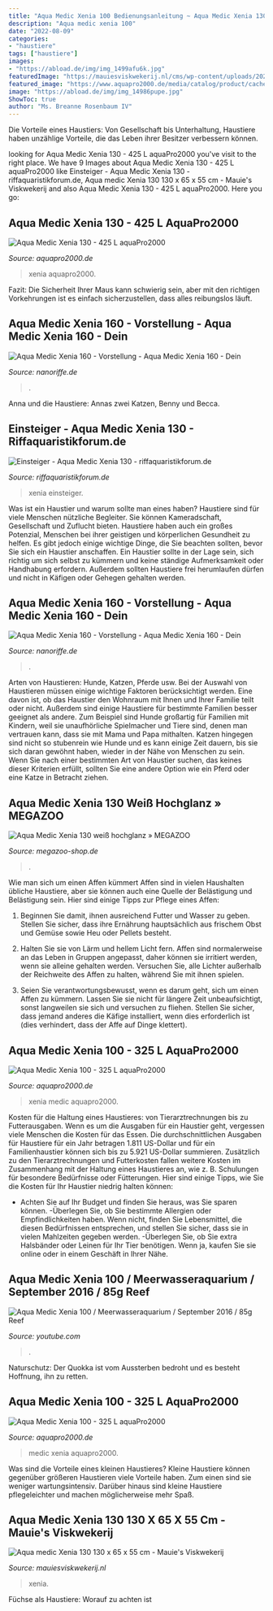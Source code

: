 ```yaml
---
title: "Aqua Medic Xenia 100 Bedienungsanleitung ~ Aqua Medic Xenia 130"
description: "Aqua medic xenia 100"
date: "2022-08-09"
categories:
- "haustiere"
tags: ["haustiere"]
images:
- "https://abload.de/img/img_1499afu6k.jpg"
featuredImage: "https://mauiesviskwekerij.nl/cms/wp-content/uploads/2020/12/aquamedic130wit.png"
featured_image: "https://www.aquapro2000.de/media/catalog/product/cache/1/image/1c6643041eecd79b11d8bbe3fbef5504/x/e/xenia100weiss.jpg"
image: "https://abload.de/img/img_14986pupe.jpg"
ShowToc: true
author: "Ms. Breanne Rosenbaum IV"
---
```



Die Vorteile eines Haustiers: Von Gesellschaft bis Unterhaltung, Haustiere haben unzählige Vorteile, die das Leben ihrer Besitzer verbessern können.

	

		
looking for Aqua Medic Xenia 130 - 425 L aquaPro2000 you've visit to the right place. We have 9 Images about Aqua Medic Xenia 130 - 425 L aquaPro2000 like Einsteiger - Aqua Medic Xenia 130 - riffaquaristikforum.de, Aqua medic Xenia 130 130 x 65 x 55 cm - Mauie&#039;s Viskwekerij and also Aqua Medic Xenia 130 - 425 L aquaPro2000. Here you go:
		
    
## Aqua Medic Xenia 130 - 425 L AquaPro2000

<img loading=lazy src="https://www.aquapro2000.de/media/catalog/product/cache/1/image/1c6643041eecd79b11d8bbe3fbef5504/x/e/xenia130.jpg" onerror="this.onerror=null;this.src='https://tse4.mm.bing.net/th?id=OIP.zZq-19uJH4MJUX_dt-3bUgHaHa&amp;pid=15.1';" alt="Aqua Medic Xenia 130 - 425 L aquaPro2000">

_Source: aquapro2000.de_

>xenia aquapro2000. 

	

Fazit: Die Sicherheit Ihrer Maus kann schwierig sein, aber mit den richtigen Vorkehrungen ist es einfach sicherzustellen, dass alles reibungslos läuft.

    
## Aqua Medic Xenia 160 - Vorstellung - Aqua Medic Xenia 160 - Dein

<img loading=lazy src="https://abload.de/img/img_14986pupe.jpg" onerror="this.onerror=null;this.src='https://tse2.mm.bing.net/th?id=OIP._yDg52ppOMBJCsboVPcODQHaFj&amp;pid=15.1';" alt="Aqua Medic Xenia 160 - Vorstellung - Aqua Medic Xenia 160 - Dein">

_Source: nanoriffe.de_

>. 

	

Anna und die Haustiere: Annas zwei Katzen, Benny und Becca.

    
## Einsteiger - Aqua Medic Xenia 130 - Riffaquaristikforum.de

<img loading=lazy src="https://image-proxy.forumhome.com/ee4db7b32517ab0d16bff37bbc7b1a09a6dbce84?url=http:%2F%2Fuploads.tapatalk-cdn.com%2F20160616%2F034430de97a95607586a5d3bcd66efb0.jpg" onerror="this.onerror=null;this.src='https://tse4.mm.bing.net/th?id=OIP.ix1lmp3PKz2NGnVouEQDHwHaGi&amp;pid=15.1';" alt="Einsteiger - Aqua Medic Xenia 130 - riffaquaristikforum.de">

_Source: riffaquaristikforum.de_

>xenia einsteiger. 

	

Was ist ein Haustier und warum sollte man eines haben?
Haustiere sind für viele Menschen nützliche Begleiter. Sie können Kameradschaft, Gesellschaft und Zuflucht bieten. Haustiere haben auch ein großes Potenzial, Menschen bei ihrer geistigen und körperlichen Gesundheit zu helfen. Es gibt jedoch einige wichtige Dinge, die Sie beachten sollten, bevor Sie sich ein Haustier anschaffen. Ein Haustier sollte in der Lage sein, sich richtig um sich selbst zu kümmern und keine ständige Aufmerksamkeit oder Handhabung erfordern. Außerdem sollten Haustiere frei herumlaufen dürfen und nicht in Käfigen oder Gehegen gehalten werden.

    
## Aqua Medic Xenia 160 - Vorstellung - Aqua Medic Xenia 160 - Dein

<img loading=lazy src="https://abload.de/img/img_1499afu6k.jpg" onerror="this.onerror=null;this.src='https://tse1.mm.bing.net/th?id=OIP.Rn54Va2tEczU9Gw3cklyQgHaFj&amp;pid=15.1';" alt="Aqua Medic Xenia 160 - Vorstellung - Aqua Medic Xenia 160 - Dein">

_Source: nanoriffe.de_

>. 

	

Arten von Haustieren: Hunde, Katzen, Pferde usw.
Bei der Auswahl von Haustieren müssen einige wichtige Faktoren berücksichtigt werden. Eine davon ist, ob das Haustier den Wohnraum mit Ihnen und Ihrer Familie teilt oder nicht. Außerdem sind einige Haustiere für bestimmte Familien besser geeignet als andere. Zum Beispiel sind Hunde großartig für Familien mit Kindern, weil sie unaufhörliche Spielmacher und Tiere sind, denen man vertrauen kann, dass sie mit Mama und Papa mithalten. Katzen hingegen sind nicht so stubenrein wie Hunde und es kann einige Zeit dauern, bis sie sich daran gewöhnt haben, wieder in der Nähe von Menschen zu sein. Wenn Sie nach einer bestimmten Art von Haustier suchen, das keines dieser Kriterien erfüllt, sollten Sie eine andere Option wie ein Pferd oder eine Katze in Betracht ziehen.

    
## Aqua Medic Xenia 130 Weiß Hochglanz » MEGAZOO

<img loading=lazy src="https://www.megazoo-shop.de/wp-content/uploads/2018/10/Xenia-6-818x818.png" onerror="this.onerror=null;this.src='https://tse2.mm.bing.net/th?id=OIP.Aoq9pVr0r7TuKgX33jfz-wHaHa&amp;pid=15.1';" alt="Aqua Medic Xenia 130 weiß hochglanz » MEGAZOO">

_Source: megazoo-shop.de_

>. 

	

Wie man sich um einen Affen kümmert
Affen sind in vielen Haushalten übliche Haustiere, aber sie können auch eine Quelle der Belästigung und Belästigung sein. Hier sind einige Tipps zur Pflege eines Affen:
1) Beginnen Sie damit, ihnen ausreichend Futter und Wasser zu geben. Stellen Sie sicher, dass ihre Ernährung hauptsächlich aus frischem Obst und Gemüse sowie Heu oder Pellets besteht.

2) Halten Sie sie von Lärm und hellem Licht fern. Affen sind normalerweise an das Leben in Gruppen angepasst, daher können sie irritiert werden, wenn sie alleine gehalten werden. Versuchen Sie, alle Lichter außerhalb der Reichweite des Affen zu halten, während Sie mit ihnen spielen.

3) Seien Sie verantwortungsbewusst, wenn es darum geht, sich um einen Affen zu kümmern. Lassen Sie sie nicht für längere Zeit unbeaufsichtigt, sonst langweilen sie sich und versuchen zu fliehen. Stellen Sie sicher, dass jemand anderes die Käfige installiert, wenn dies erforderlich ist (dies verhindert, dass der Affe auf Dinge klettert).

    
## Aqua Medic Xenia 100 - 325 L AquaPro2000

<img loading=lazy src="https://www.aquapro2000.de/media/catalog/product/cache/1/image/1024x/c657acbaa43513bfcb392d597dba2b11/l/_/l_xenia_100_14972592940.jpg" onerror="this.onerror=null;this.src='https://tse1.mm.bing.net/th?id=OIP.2sORwwmXLKfvxtJRuwOE7QHaGL&amp;pid=15.1';" alt="Aqua Medic Xenia 100 - 325 L aquaPro2000">

_Source: aquapro2000.de_

>xenia medic aquapro2000. 

	

Kosten für die Haltung eines Haustieres: von Tierarztrechnungen bis zu Futterausgaben.
Wenn es um die Ausgaben für ein Haustier geht, vergessen viele Menschen die Kosten für das Essen. Die durchschnittlichen Ausgaben für Haustiere für ein Jahr betragen 1.811 US-Dollar und für ein Familienhaustier können sich bis zu 5.921 US-Dollar summieren. Zusätzlich zu den Tierarztrechnungen und Futterkosten fallen weitere Kosten im Zusammenhang mit der Haltung eines Haustieres an, wie z. B. Schulungen für besondere Bedürfnisse oder Fütterungen. Hier sind einige Tipps, wie Sie die Kosten für Ihr Haustier niedrig halten können:
- Achten Sie auf Ihr Budget und finden Sie heraus, was Sie sparen können.
-Überlegen Sie, ob Sie bestimmte Allergien oder Empfindlichkeiten haben. Wenn nicht, finden Sie Lebensmittel, die diesen Bedürfnissen entsprechen, und stellen Sie sicher, dass sie in vielen Mahlzeiten gegeben werden.
-Überlegen Sie, ob Sie extra Halsbänder oder Leinen für Ihr Tier benötigen. Wenn ja, kaufen Sie sie online oder in einem Geschäft in Ihrer Nähe.

    
## Aqua Medic Xenia 100 / Meerwasseraquarium / September 2016 / 85g Reef

<img loading=lazy src="https://i.ytimg.com/vi/SFLT5dNgcZY/maxresdefault.jpg" onerror="this.onerror=null;this.src='https://tse2.mm.bing.net/th?id=OIP.P4zej2hI8IzAtNuQE-my_QHaEK&amp;pid=15.1';" alt="Aqua Medic Xenia 100 / Meerwasseraquarium / September 2016 / 85g Reef">

_Source: youtube.com_

>. 

	

Naturschutz: Der Quokka ist vom Aussterben bedroht und es besteht Hoffnung, ihn zu retten.

    
## Aqua Medic Xenia 100 - 325 L AquaPro2000

<img loading=lazy src="https://www.aquapro2000.de/media/catalog/product/cache/1/image/1c6643041eecd79b11d8bbe3fbef5504/x/e/xenia100weiss.jpg" onerror="this.onerror=null;this.src='https://tse1.mm.bing.net/th?id=OIP.HYi9B_kjpbWP4QMBEGJL8AHaHa&amp;pid=15.1';" alt="Aqua Medic Xenia 100 - 325 L aquaPro2000">

_Source: aquapro2000.de_

>medic xenia aquapro2000. 

	

Was sind die Vorteile eines kleinen Haustieres?
Kleine Haustiere können gegenüber größeren Haustieren viele Vorteile haben. Zum einen sind sie weniger wartungsintensiv. Darüber hinaus sind kleine Haustiere pflegeleichter und machen möglicherweise mehr Spaß.

    
## Aqua Medic Xenia 130 130 X 65 X 55 Cm - Mauie&#039;s Viskwekerij

<img loading=lazy src="https://mauiesviskwekerij.nl/cms/wp-content/uploads/2020/12/aquamedic130wit.png" onerror="this.onerror=null;this.src='https://tse4.mm.bing.net/th?id=OIP.UImBzwVrJcRY5HYbXjJNJAAAAA&amp;pid=15.1';" alt="Aqua medic Xenia 130 130 x 65 x 55 cm - Mauie&#039;s Viskwekerij">

_Source: mauiesviskwekerij.nl_

>xenia. 

	

Füchse als Haustiere: Worauf zu achten ist

